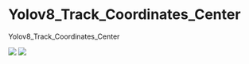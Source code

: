 # Yolov8_Track_Coordinates_Center
Yolov8_Track_Coordinates_Center


<html>
<body>
<img src="https://github.com/MJAHMADEE/Yolov8_Track_Coordinates_Center/blob/main/coordinates.gif" loop="true">
</body>
</html>

<html>
<body>
<img src="[https://github.com/MJAHMADEE/Yolov8_Track_Coordinates_Center/blob/main/coordinates.gif](https://github.com/MJAHMADEE/Yolov8_Track_Coordinates_Center/blob/main/centers.gif)" loop="true">
</body>
</html>
